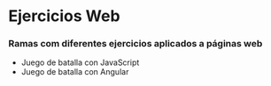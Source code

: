 # Ejercicios Web
### Ramas com diferentes ejercicios aplicados a páginas web
- Juego de batalla con JavaScript
- Juego de batalla con Angular

